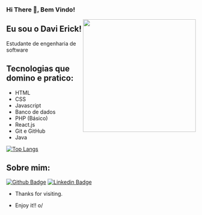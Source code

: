 
### Hi There 👋, Bem Vindo! 

<img align="right" width="300" height="300" src="https://i.pinimg.com/originals/3a/fc/05/3afc05ad6ff20f864a452c5312ebb41e.gif">

## Eu sou o Davi Erick!
 
Estudante de engenharia de software
<br/>


## Tecnologias que domino e pratico:

- HTML
- CSS
- Javascript
- Banco de dados
- PHP (Básico)
- React.js
- Git e GitHub
- Java

[![Top Langs](https://github-readme-stats.vercel.app/api/top-langs/?username=davierick&layout=compact)](https://github.com/davierick/github-readme-stats)

## Sobre mim:
[![Github Badge](https://img.shields.io/badge/GitHub-100000?style=for-the-badge&logo=github&logoColor=white=https://github.com/davierick)](https://github.com/davierick)
[![Linkedin Badge](https://img.shields.io/badge/LinkedIn-0077B5?style=for-the-badge&logo=linkedin&logoColor=white=https://https://www.linkedin.com/in/davi-erick-979805261/)](https://www.linkedin.com/in/davi-erick-979805261/)

- Thanks for visiting. 

- Enjoy it!! o/

